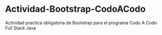 # Actividad-Bootstrap-CodoACodo
Actividad practica obligatoria de Bootstrap para el programa Codo A Codo Full Stack Java
